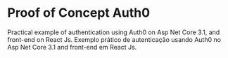 # Proof of Concept Auth0

Practical example of authentication using Auth0 on Asp Net Core 3.1, and front-end on React Js.
Exemplo prático de autenticação usando Auth0 no Asp Net Core 3.1 and front-end em React Js.